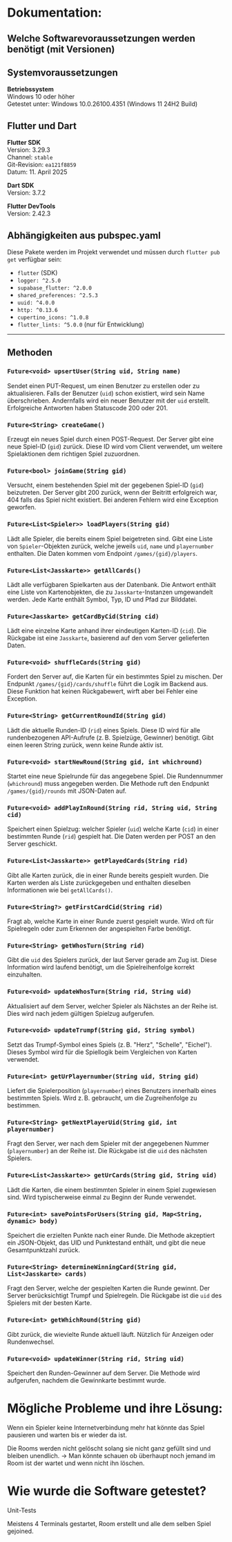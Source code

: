 # Dokumentation:

## Welche Softwarevoraussetzungen werden benötigt (mit Versionen)

## Systemvoraussetzungen

**Betriebssystem**  
Windows 10 oder höher  
Getestet unter: Windows 10.0.26100.4351 (Windows 11 24H2 Build)

## Flutter und Dart

**Flutter SDK**  
Version: 3.29.3  
Channel: `stable`  
Git-Revision: `ea121f8859`  
Datum: 11. April 2025

**Dart SDK**  
Version: 3.7.2  

**Flutter DevTools**  
Version: 2.42.3

## Abhängigkeiten aus pubspec.yaml

Diese Pakete werden im Projekt verwendet und müssen durch `flutter pub get` verfügbar sein:

- `flutter` (SDK)  
- `logger: ^2.5.0`  
- `supabase_flutter: ^2.0.0`  
- `shared_preferences: ^2.5.3`  
- `uuid: ^4.0.0`  
- `http: ^0.13.6`  
- `cupertino_icons: ^1.0.8`  
- `flutter_lints: ^5.0.0` (nur für Entwicklung)

---

## Methoden

### `Future<void> upsertUser(String uid, String name)`

Sendet einen PUT-Request, um einen Benutzer zu erstellen oder zu aktualisieren. Falls der Benutzer (`uid`) schon existiert, wird sein Name überschrieben. Andernfalls wird ein neuer Benutzer mit der `uid` erstellt. Erfolgreiche Antworten haben Statuscode 200 oder 201.

### `Future<String> createGame()`

Erzeugt ein neues Spiel durch einen POST-Request. Der Server gibt eine neue Spiel-ID (`gid`) zurück. Diese ID wird vom Client verwendet, um weitere Spielaktionen dem richtigen Spiel zuzuordnen.

### `Future<bool> joinGame(String gid)`

Versucht, einem bestehenden Spiel mit der gegebenen Spiel-ID (`gid`) beizutreten. Der Server gibt 200 zurück, wenn der Beitritt erfolgreich war, 404 falls das Spiel nicht existiert. Bei anderen Fehlern wird eine Exception geworfen.

### `Future<List<Spieler>> loadPlayers(String gid)`

Lädt alle Spieler, die bereits einem Spiel beigetreten sind. Gibt eine Liste von `Spieler`-Objekten zurück, welche jeweils `uid`, `name` und `playernumber` enthalten. Die Daten kommen vom Endpoint `/games/{gid}/players`.

### `Future<List<Jasskarte>> getAllCards()`

Lädt alle verfügbaren Spielkarten aus der Datenbank. Die Antwort enthält eine Liste von Kartenobjekten, die zu `Jasskarte`-Instanzen umgewandelt werden. Jede Karte enthält Symbol, Typ, ID und Pfad zur Bilddatei.

### `Future<Jasskarte> getCardByCid(String cid)`

Lädt eine einzelne Karte anhand ihrer eindeutigen Karten-ID (`cid`). Die Rückgabe ist eine `Jasskarte`, basierend auf den vom Server gelieferten Daten.

### `Future<void> shuffleCards(String gid)`

Fordert den Server auf, die Karten für ein bestimmtes Spiel zu mischen. Der Endpunkt `/games/{gid}/cards/shuffle` führt die Logik im Backend aus. Diese Funktion hat keinen Rückgabewert, wirft aber bei Fehler eine Exception.

### `Future<String> getCurrentRoundId(String gid)`

Lädt die aktuelle Runden-ID (`rid`) eines Spiels. Diese ID wird für alle rundenbezogenen API-Aufrufe (z. B. Spielzüge, Gewinner) benötigt. Gibt einen leeren String zurück, wenn keine Runde aktiv ist.

### `Future<void> startNewRound(String gid, int whichround)`

Startet eine neue Spielrunde für das angegebene Spiel. Die Rundennummer (`whichround`) muss angegeben werden. Die Methode ruft den Endpunkt `/games/{gid}/rounds` mit JSON-Daten auf.

### `Future<void> addPlayInRound(String rid, String uid, String cid)`

Speichert einen Spielzug: welcher Spieler (`uid`) welche Karte (`cid`) in einer bestimmten Runde (`rid`) gespielt hat. Die Daten werden per POST an den Server geschickt.

### `Future<List<Jasskarte>> getPlayedCards(String rid)`

Gibt alle Karten zurück, die in einer Runde bereits gespielt wurden. Die Karten werden als Liste zurückgegeben und enthalten dieselben Informationen wie bei `getAllCards()`.

### `Future<String?> getFirstCardCid(String rid)`

Fragt ab, welche Karte in einer Runde zuerst gespielt wurde. Wird oft für Spielregeln oder zum Erkennen der angespielten Farbe benötigt.

### `Future<String> getWhosTurn(String rid)`

Gibt die `uid` des Spielers zurück, der laut Server gerade am Zug ist. Diese Information wird laufend benötigt, um die Spielreihenfolge korrekt einzuhalten.

### `Future<void> updateWhosTurn(String rid, String uid)`

Aktualisiert auf dem Server, welcher Spieler als Nächstes an der Reihe ist. Dies wird nach jedem gültigen Spielzug aufgerufen.

### `Future<void> updateTrumpf(String gid, String symbol)`

Setzt das Trumpf-Symbol eines Spiels (z. B. "Herz", "Schelle", "Eichel"). Dieses Symbol wird für die Spiellogik beim Vergleichen von Karten verwendet.

### `Future<int> getUrPlayernumber(String uid, String gid)`

Liefert die Spielerposition (`playernumber`) eines Benutzers innerhalb eines bestimmten Spiels. Wird z. B. gebraucht, um die Zugreihenfolge zu bestimmen.

### `Future<String> getNextPlayerUid(String gid, int playernumber)`

Fragt den Server, wer nach dem Spieler mit der angegebenen Nummer (`playernumber`) an der Reihe ist. Die Rückgabe ist die `uid` des nächsten Spielers.

### `Future<List<Jasskarte>> getUrCards(String gid, String uid)`

Lädt die Karten, die einem bestimmten Spieler in einem Spiel zugewiesen sind. Wird typischerweise einmal zu Beginn der Runde verwendet.

### `Future<int> savePointsForUsers(String gid, Map<String, dynamic> body)`

Speichert die erzielten Punkte nach einer Runde. Die Methode akzeptiert ein JSON-Objekt, das UID und Punktestand enthält, und gibt die neue Gesamtpunktzahl zurück.

### `Future<String> determineWinningCard(String gid, List<Jasskarte> cards)`

Fragt den Server, welche der gespielten Karten die Runde gewinnt. Der Server berücksichtigt Trumpf und Spielregeln. Die Rückgabe ist die `uid` des Spielers mit der besten Karte.

### `Future<int> getWhichRound(String gid)`

Gibt zurück, die wievielte Runde aktuell läuft. Nützlich für Anzeigen oder Rundenwechsel.

### `Future<void> updateWinner(String rid, String uid)`

Speichert den Runden-Gewinner auf dem Server. Die Methode wird aufgerufen, nachdem die Gewinnkarte bestimmt wurde.

# Mögliche Probleme und ihre Lösung:

Wenn ein Spieler keine Internetverbindung mehr hat könnte das Spiel pausieren und warten bis er wieder da ist.

Die Rooms werden nicht gelöscht solang sie nicht ganz gefüllt sind und bleiben unendlich. -> Man könnte schauen ob überhaupt noch jemand im Room ist der wartet und wenn nicht ihn löschen. 



# Wie wurde die Software getestet?

Unit-Tests

Meistens 4 Terminals gestartet, Room erstellt und alle dem selben Spiel gejoined.


